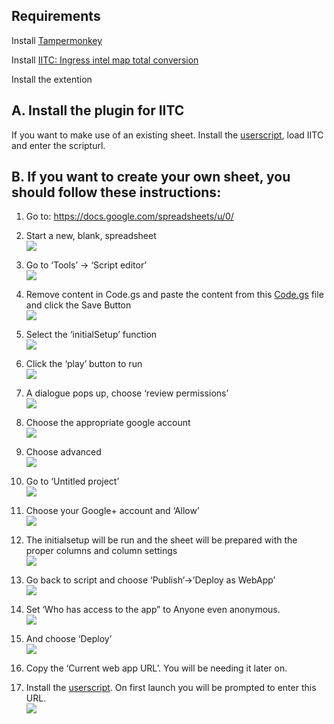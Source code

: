 ## Requirements

Install <a href="https://chrome.google.com/webstore/detail/tampermonkey/dhdgffkkebhmkfjojejmpbldmpobfkfo?hl=fr">Tampermonkey</a>


Install <a href="https://iitc.app/build/release/total-conversion-build.user.js">IITC: Ingress intel map total conversion</a>

Install the extention


## A. Install the plugin for IITC 
If you want to make use of an existing sheet. Install the <a href="https://github.com/ColBreakZ19/Map_pokestops/raw/main/Pannel%20de%20Controle%20Wayfarer%20(Commun).user.js">userscript</a>, load IITC and enter the scripturl.<br/>

## B. If you want to create your own sheet, you should follow these instructions:

 1. Go to: https://docs.google.com/spreadsheets/u/0/
 2. Start a new, blank, spreadsheet<br/>
<img src="https://gitlab.com/AlfonsoML/wayfarer/raw/master/assets/startnewspreadsheet.png"></img><br/>

 3. Go to ‘Tools’ -> ‘Script editor’<br/>
<img src="https://gitlab.com/AlfonsoML/wayfarer/raw/master/assets/toolsmenu.png"></img><br/>

 4. Remove content in Code.gs and paste the content from this <a href="Code.gs">Code.gs</a> file and click the Save Button<br/>
<img src="https://gitlab.com/AlfonsoML/wayfarer/raw/master/assets/setsheetscriptcontent.png"></img><br/>

 5. Select the ‘initialSetup’ function<br/>
<img src="https://gitlab.com/AlfonsoML/wayfarer/raw/master/assets/set initialsetup.png"></img><br/>

 6. Click the ‘play’ button to run<br/>
<img src="https://gitlab.com/AlfonsoML/wayfarer/raw/master/assets/run initialsetup.png"></img><br/>

 7. A dialogue pops up, choose ‘review permissions’<br/>
<img src="https://gitlab.com/AlfonsoML/wayfarer/raw/master/assets/authorizationrequired.png"></img><br/>

 8. Choose the appropriate google account<br/>
<img src="https://gitlab.com/AlfonsoML/wayfarer/raw/master/assets/choosegoogleaccount.png"></img><br/>

 9. Choose advanced<br/>
<img src="https://gitlab.com/AlfonsoML/wayfarer/raw/master/assets/chooseadvanced.png"></img><br/>

 10. Go to ‘Untitled project’<br/>
<img src="https://gitlab.com/AlfonsoML/wayfarer/raw/master/assets/gotountitled.png"></img><br/>

 11. Choose your Google+ account and ‘Allow’<br/>
<img src="https://gitlab.com/AlfonsoML/wayfarer/raw/master/assets/choose allow.png"></img><br/>

 12. The initialsetup will be run and the sheet will be prepared with the proper columns and column settings<br/>
<img src="https://gitlab.com/AlfonsoML/wayfarer/raw/master/assets/sheetcolumnsfilled.png"></img><br/>

 13. Go back to script and choose ‘Publish’->’Deploy as WebApp’<br/>
<img src="https://gitlab.com/AlfonsoML/wayfarer/raw/master/assets/publishwebapp.png"></img><br/>

 14. Set ‘Who has access to the app” to Anyone even anonymous.<br/>
<img src="https://gitlab.com/AlfonsoML/wayfarer/raw/master/assets/deploywebapp.png"></img><br/>

 15. And choose ‘Deploy’<br/>
<img src="https://gitlab.com/AlfonsoML/wayfarer/raw/master/assets/webapppublished.png"></img><br/>

 16. Copy the ‘Current web app URL’. You will be needing it later on.<br/>

 17. Install the <a href="https://gitlab.com/AlfonsoML/wayfarer/raw/master/wayfarer-planner.user.js">userscript</a>. On first launch you will be prompted to enter this URL.<br/>
<img src="https://gitlab.com/AlfonsoML/wayfarer/raw/master/assets/enterscripturl.png"></img><br/>
